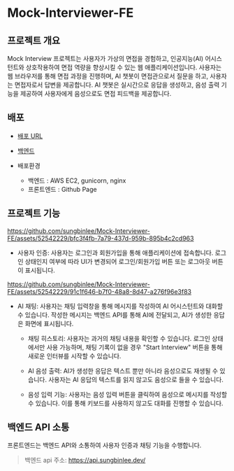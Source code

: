 # Mock-Interviewer-FE
## 프로젝트 개요
Mock Interview 프로젝트는 사용자가 가상의 면접을 경험하고, 인공지능(AI) 어시스턴트와 상호작용하여 면접 역량을 향상시킬 수 있는 웹 애플리케이션입니다. 사용자는 웹 브라우저를 통해 면접 과정을 진행하며, AI 챗봇이 면접관으로서 질문을 하고, 사용자는 면접자로서 답변을 제공합니다. AI 챗봇은 실시간으로 응답을 생성하고, 음성 출력 기능을 제공하여 사용자에게 음성으로도 면접 피드백을 제공합니다.

## 배포
- [배포 URL](https://chat.sungbinlee.dev)

- [백엔드](https://github.com/sungbinlee/Mock-Interviewer-BE)

- 배포환경
  - 백엔드 : AWS EC2, gunicorn, nginx
  - 프론트엔드 : Github Page

## 프로젝트 기능

https://github.com/sungbinlee/Mock-Interviewer-FE/assets/52542229/bfc3f4fb-7a79-437d-959b-895b4c2cd963

- 사용자 인증: 사용자는 로그인과 회원가입을 통해 애플리케이션에 접속합니다. 로그인 상태인지 여부에 따라 UI가 변경되어 로그인/회원가입 버튼 또는 로그아웃 버튼이 표시됩니다.

https://github.com/sungbinlee/Mock-Interviewer-FE/assets/52542229/91c1f646-b7f0-48a8-8d47-a276f96e3f83

- AI 채팅: 사용자는 채팅 입력창을 통해 메시지를 작성하여 AI 어시스턴트와 대화할 수 있습니다. 작성한 메시지는 백엔드 API를 통해 AI에 전달되고, AI가 생성한 응답은 화면에 표시됩니다.

  - 채팅 히스토리: 사용자는 과거의 채팅 내용을 확인할 수 있습니다. 로그인 상태에서만 사용 가능하며, 채팅 기록이 없을 경우 "Start Interview" 버튼을 통해 새로운 인터뷰를 시작할 수 있습니다.

  - AI 음성 출력: AI가 생성한 응답은 텍스트 뿐만 아니라 음성으로도 재생될 수 있습니다. 사용자는 AI 응답의 텍스트를 읽지 않고도 음성으로 들을 수 있습니다.

  - 음성 입력 기능: 사용자는 음성 입력 버튼을 클릭하여 음성으로 메시지를 작성할 수 있습니다. 이를 통해 키보드를 사용하지 않고도 대화를 진행할 수 있습니다.

## 백엔드 API 소통

프론트엔드는 백엔드 API와 소통하여 사용자 인증과 채팅 기능을 수행합니다. 
> 백엔드 api 주소: https://api.sungbinlee.dev/
